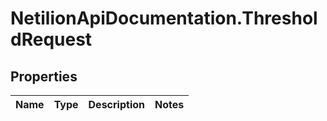 # NetilionApiDocumentation.ThresholdRequest

## Properties
Name | Type | Description | Notes
------------ | ------------- | ------------- | -------------

